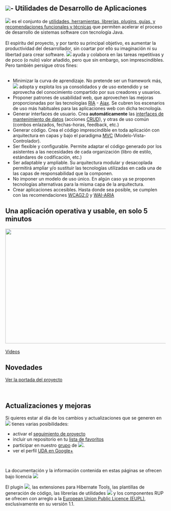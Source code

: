 <h2><a id="user-content----utilidades-de-desarrollo-de-aplicaciones" class="anchor" href="#---utilidades-de-desarrollo-de-aplicaciones" aria-hidden="true"><span class="octicon octicon-link"></span></a><a href="https://uda-ejie.github.io/images/imgwikis/uda-mini-micro.png" target="_blank"><img src="https://uda-ejie.github.io/images/imgwikis/uda-mini-micro.png" style="max-width:100%;"></a>- Utilidades de Desarrollo de Aplicaciones</h2>

<p><a href="https://uda-ejie.github.io/images/imgwikis/uda-mini-micro2.png" target="_blank"><img src="https://uda-ejie.github.io/images/imgwikis/uda-mini-micro2.png" style="max-width:100%;"></a> es el conjunto de <a href="https://github.com/UDA-EJIE/uda-ejie.github.io/wiki/Componentes">utilidades, herramientas, librerías, plugins, guías, y recomendaciones funcionales y técnicas</a> que permiten acelerar el proceso de desarrollo de sistemas software con tecnología Java.<br>
<br>
El espíritu del proyecto, y por tanto su principal objetivo, es aumentar la productividad del desarrollador, sin coartar por ello su imaginación ni su libertad para crear software. <a href="https://uda-ejie.github.io/images/imgwikis/uda-mini-micro2.png" target="_blank"><img src="https://uda-ejie.github.io/images/imgwikis/uda-mini-micro2.png" style="max-width:100%;"></a> ayuda y colabora en las tareas repetitivas y de poco (o nulo) valor añadido, pero que sin embargo, son imprescindibles. Pero también persigue otros fines:<br>
<br></p>

<ul>
<li>Minimizar la curva de aprendizaje. No pretende ser un framework más, <a href="https://uda-ejie.github.io/images/imgwikis/uda-mini-micro2.png" target="_blank"><img src="https://uda-ejie.github.io/images/imgwikis/uda-mini-micro2.png" style="max-width:100%;"></a> adopta y explota los ya consolidados y de uso extendido y se aprovecha del conocimiento compartido por sus creadores y usuarios.</li>
<li>Proponer patrones de usabilidad web, que aprovechen las mejoras proporcionadas por las tecnologías <a href="https://es.wikipedia.org/wiki/Rich_Internet_Application" target="_blank">RIA</a> - <a href="https://es.wikipedia.org/wiki/AJAX" target="_blank">Ajax</a>. Se cubren los escenarios de uso más habituales para las aplicaciones web con dicha tecnología.</li>
<li>Generar  interfaces  de usuario. Crea <b>automáticamente</b> las <a href="https://github.com/UDA-EJIE/uda-ejie.github.io/wiki/Patrones#14._Mantenimiento_con_formulario">interfaces de mantenimiento de datos</a> (acciones <a href="https://es.wikipedia.org/wiki/CRUD" target="_blank">CRUD</a>), y otras de uso común (combos enlazados, fechas-horas, feedback, etc.)</li>
<li>Generar código. Crea el código imprescindible en toda aplicación con arquitectura en capas y bajo el paradigma <a href="https://es.wikipedia.org/wiki/Modelo%E2%80%93vista%E2%80%93controlador" target="_blank">MVC</a> (Modelo-Vista-Controlador).</li>
<li>Ser flexible y configurable. Permite adaptar el código generado por los asistentes a las necesidades de cada organización (libro de estilo, estándares de codificación, etc.)</li>
<li>Ser adaptable y ampliable. Su arquitectura modular y desacoplada permitirá ampliar y/o sustituir las tecnologías utilizadas en cada una de las capas de responsabilidad que la componen.</li>
<li>No imponer un modelo de uso único. En algún caso ya se proponen tecnologías alternativas para la misma capa de la arquitectura.</li>
<li>Crear aplicaciones accesibles. Hasta donde sea posible, se cumplen con las recomendaciones <a href="http://www.w3.org/TR/WCAG20/" target="_blank">WCAG2.0</a> y <a href="http://www.w3.org/TR/wai-aria/" target="_blank">WAI-ARIA</a></li>
</ul>


<h2>Una aplicación operativa y usable, en solo 5 minutos</h2>

<a href='http://www.youtube.com/watch?feature=player_embedded&v=5T7VHQeNyuk' target='_blank'><img src='http://img.youtube.com/vi/5T7VHQeNyuk/0.jpg' width='640' height=360 /></a><br>
<br>
<a href="https://github.com/UDA-EJIE/uda-ejie.github.io/wiki/Videos">Videos</a>

<h2>Novedades</h2>

[Ver la portada del proyecto](http://uda-ejie.github.io/)

<br>

<h2>Actualizaciones y mejoras</h2>

Si quieres estar al día de los cambios y actualizaciones que se generen en <img src='https://uda-ejie.github.io/images/imgwikis/uda-mini-micro2.png' /> tienes varias posibilidades:
<ul>
<li>activar el <a href="https://guides.github.com/activities/socialize/#watch-a-project" target="_blank">seguimiento de proyecto</a></li>
<li>incluir un repositorio en tu <a href="https://guides.github.com/activities/socialize/#explore" target="_blank">lista de favoritos</a></li>
<li>participar en nuestro <a href='http://groups.google.com/group/uda-ejie'>grupo</a> de <img src='https://uda-ejie.github.io/images/imgwikis/uda-mini-micro2.png' />.</li>
<li>ver el perfil <a href="https://plus.google.com/115407042298445383174" target="_blank">UDA en Google+</a>
</li>

</ul>
<br>


La documentación y la información contenida en estas páginas se ofrecen bajo licencia
<a href="http://creativecommons.org/licenses/by-nc-sa/3.0/"><img src="https://camo.githubusercontent.com/cc898278e77203243a0b63be665d38fa75dcf04a/687474703a2f2f692e6372656174697665636f6d6d6f6e732e6f72672f6c2f62792d6e632d73612f332e302f38387833312e706e67" data-canonical-src="http://i.creativecommons.org/l/by-nc-sa/3.0/88x31.png" style="max-width:100%;"></a> <a href="http://creativecommons.org/licenses/by-nc-sa/3.0/"> </a>

El plugin <a href="https://uda-ejie.github.io/images/imgwikis/uda-mini-micro2.png" target="_blank"><img src="https://uda-ejie.github.io/images/imgwikis/uda-mini-micro2.png" style="max-width:100%;"></a>, las extensiones para Hibernate Tools, las plantillas de generación de código, las librerías de utilidades <a href="https://uda-ejie.github.io/images/imgwikis/uda-mini-micro2.png" target="_blank"><img src="https://uda-ejie.github.io/images/imgwikis/uda-mini-micro2.png" style="max-width:100%;"></a> y los componentes RUP se ofrecen con arreglo a la
<a href="https://joinup.ec.europa.eu/community/eupl/og_page/european-union-public-licence-eupl-v11">European Union Public Licence (EUPL)</a>, exclusivamente en su versión 1.1.
